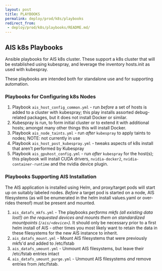 ```yaml
---
layout: post
title: PLAYBOOKS
permalink: deploy/prod/k8s/playbooks
redirect_from:
 - deploy/prod/k8s/playbooks/README.md/
---
```


## AIS k8s Playbooks

Ansible playbooks for AIS k8s cluster. These support a k8s cluster that will be established using kubespray, and leverage the inventory hosts.init as used with kubespray.

These playbooks are intended both for standalone use and for supporting automation.

### Playbooks for Configuring k8s Nodes

1. Playbook `ais_host_config_common.yml` - run *before* a set of hosts is added to a cluster with kubespray; this play installs assorted debug-related packages, but it does not install Docker or similar.
2. Kubespray is run, to form initial cluster or to extend it with additional hosts; amongst many other things this will install Docker.
3. Playbook `ais_node_taints.yml` - run *after* `kubespray` to apply taints to nodes; NOTE: not currently in use
4. Playbook `ais_host_post_kubespray.yml` - tweaks aspects of k8s install that aren't performed by Kubespray
5. Playbook `ais_gpuhost_config.yml` - run *after* `kubespray` for the host(s); this playbook will install CUDA drivers, `nvidia-docker2`, `nvidia-container-runtime` and the nvidia device plugin.

### Playbooks Supporting AIS Installation

The AIS application is installed using Helm, and proxy/target pods will start up on suitably labeled nodes. *Before* a target pod is started on a node, AIS filesystems (as will be enumerated in the helm install values.yaml or over-rides thereof) must be present and mounted. 
1. `ais_datafs_mkfs.yml` - The playbooks *performs mkfs (all existing data lost!) on the requested devices and mounts them on standardized mountpoints (`/ais/<device>`)*. It should only be necessary prior to a first helm install of AIS - other times you most likely want to retain the data in these filesystems for the new AIS instance to inherit.
2. `ais_datafs_mount.yml` - Mount AIS filesystems that were previously mkfs'd and added to /etc/fstab
3. `ais_datafs_umount.yml` - Unmount AIS filesystems, but leave their /etc/fstab entries intact
4. `ais_datafs_umount_purge.yml` - Unmount AIS filesystems *and* remove entries from /etc/fstab.

